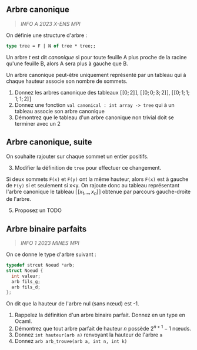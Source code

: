 
## Arbre canonique
> *INFO A 2023 X-ENS MPI*

On définie une structure d'arbre :
```ocaml
type tree = F | N of tree * tree;;
``` 
Un arbre _t_ est dit *canonique* si pour toute feuille A plus proche de la racine qu'une feuille B, alors A sera plus à gauche que B.

Un arbre canonique peut-être uniquement représenté par un tableau qui à chaque hauteur associe son nombre de sommets.

1. Donnez les arbres canonique des tableaux $[\![0;2]\!]$, $[\![0;0;3;2]\!]$, $[\![0;1;1;1;1;2]\!]$
2. Donnez une fonction `val canonical : int array -> tree` qui à un tableau associe son arbre canonique
3. Démontrez que le tableau d'un arbre canonique non trivial doit se terminer avec un 2

## Arbre canonique, suite
On souhaite rajouter sur chaque sommet un entier positifs.

3. Modifier la définition de `tree` pour effectuer ce changement.

Si deux sommets `F(x)` et `F(y)` ont la même hauteur, alors `F(x)` est à gauche de `F(y)` si et seulement si x<y.
On rajoute donc au tableau représentant l'arbre canonique le tableau $[\![x_1,\_,x_n]\!]$ obtenue par parcours gauche-droite de l'arbre.

5.  Proposez un TODO


## Arbre binaire parfaits
> *INFO 1 2023 MINES MPI*

On ce donne le type d'arbre suivant :
```c
typedef strcut Noeud *arb;
struct Noeud {
  int valeur;
  arb fils_g;
  arb fils_d;
};
```

On dit que la hauteur de l'arbre nul (sans nœud) est -1.
1. Rappelez la définition d'un arbre binaire parfait. Donnez en un type en Ocaml.
2. Démontrez que tout arbre parfait de hauteur $n$ possède $2^{n+1}-1$ nœuds.
3. Donnez `int hauteur(arb a)` renvoyant la hauteur de l'arbre `a`
4. Donnez `arb arb_trouve(arb a, int n, int k)`
<!--stackedit_data:
eyJoaXN0b3J5IjpbMjAzMjA2MTM2NywtMTAwNzQ4ODA5MSwxOT
cwODYzMzc1XX0=
-->
